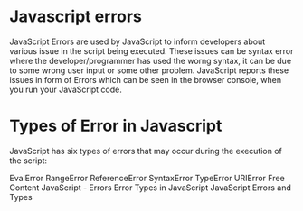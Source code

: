 # Javascript errors
JavaScript Errors are used by JavaScript to inform developers about various issue in the script being executed. These issues can be syntax error where the developer/programmer has used the worng syntax, it can be due to some wrong user input or some other problem.
JavaScript reports these issues in form of Errors which can be seen in the browser console, when you run your JavaScript code.
# Types of Error in Javascript
JavaScript has six types of errors that may occur during the execution of the script:

EvalError
RangeError
ReferenceError
SyntaxError
TypeError
URIError
<ResourceGroupTitle>Free Content</ResourceGroupTitle>
<BadgeLink colorScheme='yellow' badgeText='Read' href='https://www.tutorialspoint.com/javascript/javascript_error_handling.htm'>JavaScript - Errors </BadgeLink>
<BadgeLink colorScheme='yellow' badgeText='Read' href='https://www.tutorialspoint.com/what-are-the-different-types-of-errors-in-javascript'>Error Types in JavaScript</BadgeLink>
<BadgeLink badgeText='Watch' href='https://youtu.be/fRv2ng_srrM'>JavaScript Errors and Types</BadgeLink>

